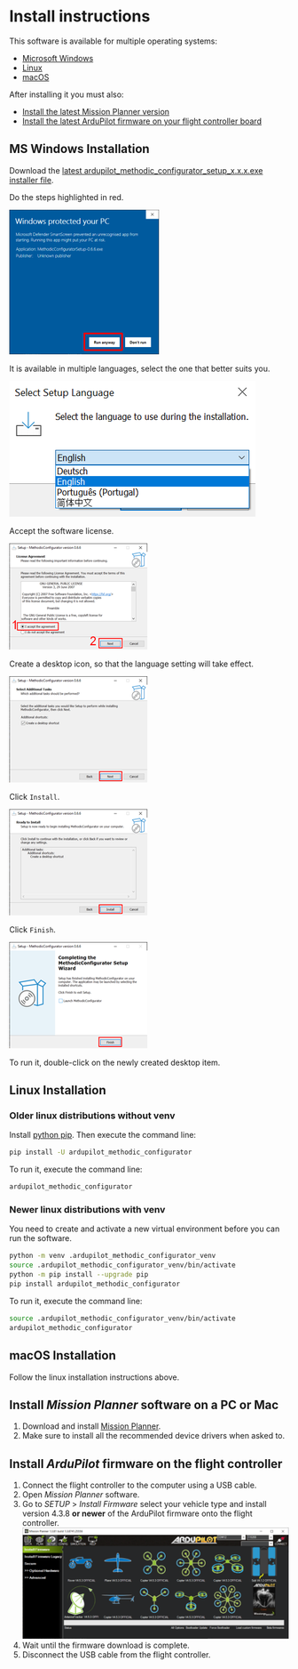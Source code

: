 # Install instructions

This software is available for multiple operating systems:

- [Microsoft Windows](#ms-windows-installation)
- [Linux](#linux-installation)
- [macOS](#macos-installation)

After installing it you must also:

- [Install the latest Mission Planner version](#install-mission-planner-software-on-a-pc-or-mac)
- [Install the latest ArduPilot firmware on your flight controller board](#install-ardupilot-firmware-on-the-flight-controller)

## MS Windows Installation

Download the [latest ardupilot_methodic_configurator_setup_x.x.x.exe installer file](https://github.com/ArduPilot/MethodicConfigurator/releases/latest).

Do the steps highlighted in red.

![AMC install 01](images/AMC_install_01.png)

It is available in multiple languages, select the one that better suits you.

![AMC install 01b](images/AMC_install_01b.png)

Accept the software license.

![AMC install 02](images/AMC_install_02.png)

Create a desktop icon, so that the language setting will take effect.

![AMC install 03](images/AMC_install_03.png)

Click `Install`.

![AMC install 04](images/AMC_install_04.png)

Click `Finish`.

![AMC install 05](images/AMC_install_05.png)

To run it, double-click on the newly created desktop item.

## Linux Installation

### Older linux distributions without venv

Install [python pip](https://pypi.org/project/pip/). Then execute the command line:

```bash
pip install -U ardupilot_methodic_configurator
```

To run it, execute the command line:

```bash
ardupilot_methodic_configurator
```

### Newer linux distributions with venv

You need to create and activate a new virtual environment before you can run the software.

```bash
python -m venv .ardupilot_methodic_configurator_venv
source .ardupilot_methodic_configurator_venv/bin/activate
python -m pip install --upgrade pip
pip install ardupilot_methodic_configurator
```

To run it, execute the command line:

```bash
source .ardupilot_methodic_configurator_venv/bin/activate
ardupilot_methodic_configurator
```

## macOS Installation

Follow the linux installation instructions above.

## Install *Mission Planner* software on a PC or Mac

1. Download and install [Mission Planner](https://firmware.ardupilot.org/Tools/MissionPlanner/).
1. Make sure to install all the recommended device drivers when asked to.

## Install *ArduPilot* firmware on the flight controller

1. Connect the flight controller to the computer using a USB cable.
1. Open *Mission Planner* software.
1. Go to *SETUP* > *Install Firmware* select your vehicle type and install version 4.3.8 **or newer** of the ArduPilot firmware onto the flight controller.
![Install ArduPilot firmware](images/MissionPlanne_install_firmware.png)
1. Wait until the firmware download is complete.
1. Disconnect the USB cable from the flight controller.

<!-- Gurubase Widget -->
<script async src="https://widget.gurubase.io/widget.latest.min.js"
    data-widget-id="uE4kxEE4LY3ZSyfNsF5bU6gIOnWGTBOL_e16KwDH-0g"
    data-text="Ask AI"
    data-margins='{"bottom": "1rem", "right": "1rem"}'
    data-light-mode="true"
    id="guru-widget-id">
</script>
